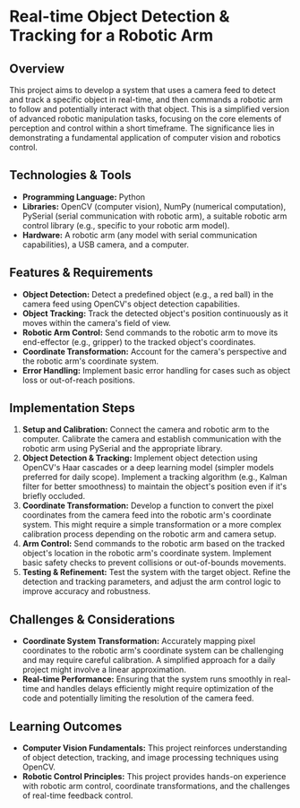 # Real-time Object Detection & Tracking for a Robotic Arm

## Overview
This project aims to develop a system that uses a camera feed to detect and track a specific object in real-time, and then commands a robotic arm to follow and potentially interact with that object. This is a simplified version of advanced robotic manipulation tasks, focusing on the core elements of perception and control within a short timeframe.  The significance lies in demonstrating a fundamental application of computer vision and robotics control.

## Technologies & Tools
- **Programming Language:** Python
- **Libraries:** OpenCV (computer vision), NumPy (numerical computation), PySerial (serial communication with robotic arm), a suitable robotic arm control library (e.g., specific to your robotic arm model).
- **Hardware:**  A robotic arm (any model with serial communication capabilities), a USB camera, and a computer.

## Features & Requirements
- **Object Detection:** Detect a predefined object (e.g., a red ball) in the camera feed using OpenCV's object detection capabilities.
- **Object Tracking:** Track the detected object's position continuously as it moves within the camera's field of view.
- **Robotic Arm Control:** Send commands to the robotic arm to move its end-effector (e.g., gripper) to the tracked object's coordinates.
- **Coordinate Transformation:** Account for the camera's perspective and the robotic arm's coordinate system.
- **Error Handling:** Implement basic error handling for cases such as object loss or out-of-reach positions.


## Implementation Steps
1. **Setup and Calibration:** Connect the camera and robotic arm to the computer. Calibrate the camera and establish communication with the robotic arm using PySerial and the appropriate library.
2. **Object Detection & Tracking:** Implement object detection using OpenCV's Haar cascades or a deep learning model (simpler models preferred for daily scope).  Implement a tracking algorithm (e.g., Kalman filter for better smoothness) to maintain the object's position even if it's briefly occluded.
3. **Coordinate Transformation:** Develop a function to convert the pixel coordinates from the camera feed into the robotic arm's coordinate system.  This might require a simple transformation or a more complex calibration process depending on the robotic arm and camera setup.
4. **Arm Control:**  Send commands to the robotic arm based on the tracked object's location in the robotic arm's coordinate system.  Implement basic safety checks to prevent collisions or out-of-bounds movements.
5. **Testing & Refinement:** Test the system with the target object. Refine the detection and tracking parameters, and adjust the arm control logic to improve accuracy and robustness.


## Challenges & Considerations
- **Coordinate System Transformation:**  Accurately mapping pixel coordinates to the robotic arm's coordinate system can be challenging and may require careful calibration.  A simplified approach for a daily project might involve a linear approximation.
- **Real-time Performance:**  Ensuring that the system runs smoothly in real-time and handles delays efficiently might require optimization of the code and potentially limiting the resolution of the camera feed.


## Learning Outcomes
- **Computer Vision Fundamentals:** This project reinforces understanding of object detection, tracking, and image processing techniques using OpenCV.
- **Robotic Control Principles:** This project provides hands-on experience with robotic arm control, coordinate transformations, and the challenges of real-time feedback control.

